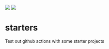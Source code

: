 ![](https://github.com/leynebe/starters/workflows/Build%20java%20maven/badge.svg?branch=master)
![](https://github.com/leynebe/starters/workflows/Build%20python%20print/badge.svg?branch=master)

# starters

Test out github actions with some starter projects
